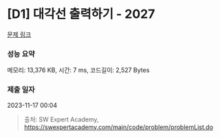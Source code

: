 # [D1] 대각선 출력하기 - 2027 

[문제 링크](https://swexpertacademy.com/main/code/problem/problemDetail.do?contestProbId=AV5QFuZ6As0DFAUq) 

### 성능 요약

메모리: 13,376 KB, 시간: 7 ms, 코드길이: 2,527 Bytes

### 제출 일자

2023-11-17 00:04



> 출처: SW Expert Academy, https://swexpertacademy.com/main/code/problem/problemList.do